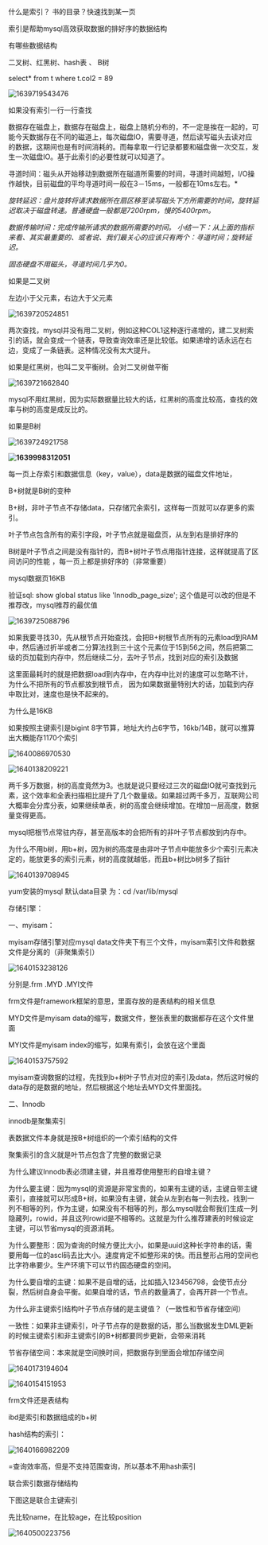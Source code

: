 什么是索引？ 书的目录？快速找到某一页

索引是帮助mysql高效获取数据的排好序的数据结构



有哪些数据结构

二叉树、红黑树、hash表 、 B树



select* from t where t.col2 = 89

![1639719543476](../image/1639719543476.png)

如果没有索引一行一行查找

数据存在磁盘上，数据存在磁盘上，磁盘上随机分布的，不一定是挨在一起的，可能今天数据存在不同的磁道上，每次磁盘IO，需要寻道，然后读写磁头去读对应的数据，这期间也是有时间消耗的。而每拿取一行记录都要和磁盘做一次交互，发生一次磁盘IO。基于此索引的必要性就可以知道了。



寻道时间：磁头从开始移动到数据所在磁道所需要的时间，寻道时间越短，I/O操作越快，目前磁盘的平均寻道时间一般在3－15ms，一般都在10ms左右。*

*旋转延迟：盘片旋转将请求数据所在扇区移至读写磁头下方所需要的时间，旋转延迟取决于磁盘转速。普通硬盘一般都是7200rpm，慢的5400rpm。*

*数据传输时间：完成传输所请求的数据所需要的时间。*
*小结一下：从上面的指标来看、其实最重要的、或者说、我们最关心的应该只有两个：寻道时间；旋转延迟。*

 *固态硬盘不用磁头，寻道时间几乎为0。* 



如果是二叉树

左边小于父元素，右边大于父元素

![1639720524851](../image/1639720524851.png)

两次查找，mysql并没有用二叉树，例如这种COL1这种逐行递增的，建二叉树索引的话，就会变成一个链表，导致查询效率还是比较低。如果递增的话永远在右边，变成了一条链表。这种情况没有太大提升。



如果是红黑树，也叫二叉平衡树。会对二叉树做平衡

![1639721662840](../image/1639721662840.png)

mysql不用红黑树，因为实际数据量比较大的话，红黑树的高度比较高，查找的效率与树的高度是成反比的。



如果是B树

![1639724921758](../image/1639724921758.png)

**![1639998312051](../image/1639998312051.png)**

每一页上存索引和数据信息（key，value），data是数据的磁盘文件地址，



B+树就是B树的变种

B+树，非叶子节点不存储data，只存储冗余索引，这样每一页就可以存更多的索引。

叶子节点包含所有的索引字段，叶子节点就是磁盘页，从左到右是排好序的

B树是叶子节点之间是没有指针的，而B+树叶子节点用指针连接，这样就提高了区间访问的性能 ，每一页上都是排好序的（非常重要）

mysql数据页16KB    

验证sql: show global status like 'Innodb_page_size'; 这个值是可以改的但是不推荐改，mysql推荐的最优值

![1639725088796](../image/1639725088796.png)

如果我要寻找30，先从根节点开始查找，会把B+树根节点所有的元素load到RAM中，然后通过折半或者二分算法找到三十这个元素位于15到56之间，然后把第二级的页加载到内存中，然后继续二分，去叶子节点，找到对应的索引及数据

这里面最耗时的就是把数据load到内存中，在内存中比对的速度可以忽略不计，为什么不把所有的节点都放到根节点， 因为如果数据量特别大的话，加载到内存中取比对，速度也是快不起来的。

为什么是16KB

如果按照主键索引是bigint 8字节算，地址大约占6字节，16kb/14B，就可以推算出大概能存1170个索引

![1640086970530](../image/1640086970530.png)

![1640138209221](../image/1640138209221.png)

两千多万数据，树的高度竟然为3。也就是说只要经过三次的磁盘IO就可查找到元素，这个效率和全表扫描相比提升了几个数量级。如果超过两千多万，互联网公司大概率会分库分表，如果继续单表，树的高度会继续增加。在增加一层高度，数据量变得更高。

mysql把根节点常驻内存，甚至高版本的会把所有的非叶子节点都放到内存中。



为什么不用b树，用b+树，因为树的高度是由非叶子节点中能放多少个索引元素决定的，能放更多的索引元素，树的高度就越低，而且b+树比b树多了指针

![1640139708945](../image/1640139708945.png)

yum安装的mysql 默认data目录 为：cd /var/lib/mysql



存储引擎：

一、myisam：

myisam存储引擎对应mysql data文件夹下有三个文件，myisam索引文件和数据文件是分离的（非聚集索引）

![1640153238126](../image/1640153238126.png)

分别是.frm .MYD .MYI文件

frm文件是framework框架的意思，里面存放的是表结构的相关信息

MYD文件是myisam data的缩写，数据文件，整张表里的数据都存在这个文件里面

MYI文件是myisam index的缩写，如果有索引，会放在这个里面

![1640153757592](../image/1640153757592.png)

myisam查询数据的过程，先找到b+树叶子节点对应的索引及data，然后这时候的data存的是数据的地址，然后根据这个地址去MYD文件里面找。



二、Innodb

innodb是聚集索引

表数据文件本身就是按B+树组织的一个索引结构的文件

聚集索引的含义就是叶节点包含了完整的数据记录

为什么建议Innodb表必须建主键，并且推荐使用整形的自增主键？

为什么要主键：因为mysql的资源是非常宝贵的，如果有主键的话，主键自带主键索引，直接就可以形成B+树，如果没有主键，就会从左到右每一列去找，找到一列不相等的列，作为主键，如果没有不相等的列，那么mysql就会帮我们生成一列隐藏列，rowid，并且这列rowid是不相等的。这就是为什么推荐建表的时候设定主键，可以节省mysql的资源消耗。

为什么要整形：因为查询的时候方便比大小，如果是uuid这种长字符串的话，需要用每一位的ascl码去比大小。速度肯定不如整形来的快。而且整形占用的空间也比字符串要少。生产环境下可以节约固态硬盘的空间。

为什么要自增的主键：如果不是自增的话，比如插入123456798，会使节点分裂，然后树自身会平衡。如果自增的话，节点的数量满了，会再开辟一个节点。



为什么非主键索引结构叶子节点存储的是主键值？（一致性和节省存储空间）

一致性：如果非主键索引，叶子节点存的是数据的话，那么当数据发生DML更新的时候主键索引和非主键索引的B+树都要同步更新，会带来消耗

节省存储空间：本来就是空间换时间，把数据存到里面会增加存储空间

![1640173194604](../image/1640173194604.png)

![1640154151953](../image/1640154151953.png)

frm文件还是表结构

ibd是索引和数据组成的b+树





hash结构的索引：

![1640166982209](../image/1640166982209.png)

=查询效率高，但是不支持范围查询，所以基本不用hash索引



联合索引数据存储结构

下图这是联合主键索引

先比较name，在比较age，在比较position



![1640500223756](../image/1640500223756.png)